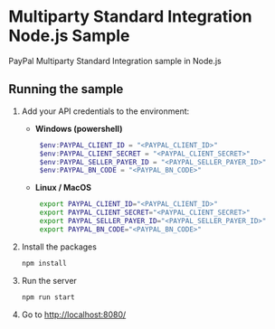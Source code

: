 # Multiparty Standard Integration Node.js Sample

PayPal Multiparty Standard Integration sample in Node.js

## Running the sample

1. Add your API credentials to the environment:

   - **Windows (powershell)**

     ```powershell
      $env:PAYPAL_CLIENT_ID = "<PAYPAL_CLIENT_ID>"
      $env:PAYPAL_CLIENT_SECRET = "<PAYPAL_CLIENT_SECRET>"
      $env:PAYPAL_SELLER_PAYER_ID = "<PAYPAL_SELLER_PAYER_ID>"
      $env:PAYPAL_BN_CODE = "<PAYPAL_BN_CODE>"
     ```

   - **Linux / MacOS**

     ```bash
      export PAYPAL_CLIENT_ID="<PAYPAL_CLIENT_ID>"
      export PAYPAL_CLIENT_SECRET="<PAYPAL_CLIENT_SECRET>"
      export PAYPAL_SELLER_PAYER_ID="<PAYPAL_SELLER_PAYER_ID>"
      export PAYPAL_BN_CODE="<PAYPAL_BN_CODE>"
     ```

2. Install the packages

   ```bash
   npm install
   ```

3. Run the server

   ```bash
   npm run start
   ```

4. Go to [http://localhost:8080/](http://localhost:8080/)

